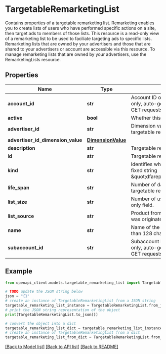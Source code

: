 # TargetableRemarketingList

Contains properties of a targetable remarketing list. Remarketing enables you to create lists of users who have performed specific actions on a site, then target ads to members of those lists. This resource is a read-only view of a remarketing list to be used to faciliate targeting ads to specific lists. Remarketing lists that are owned by your advertisers and those that are shared to your advertisers or account are accessible via this resource. To manage remarketing lists that are owned by your advertisers, use the RemarketingLists resource.

## Properties

Name | Type | Description | Notes
------------ | ------------- | ------------- | -------------
**account_id** | **str** | Account ID of this remarketing list. This is a read-only, auto-generated field that is only returned in GET requests. | [optional] 
**active** | **bool** | Whether this targetable remarketing list is active. | [optional] 
**advertiser_id** | **str** | Dimension value for the advertiser ID that owns this targetable remarketing list. | [optional] 
**advertiser_id_dimension_value** | [**DimensionValue**](DimensionValue.md) |  | [optional] 
**description** | **str** | Targetable remarketing list description. | [optional] 
**id** | **str** | Targetable remarketing list ID. | [optional] 
**kind** | **str** | Identifies what kind of resource this is. Value: the fixed string \&quot;dfareporting#targetableRemarketingList\&quot;. | [optional] 
**life_span** | **str** | Number of days that a user should remain in the targetable remarketing list without an impression. | [optional] 
**list_size** | **str** | Number of users currently in the list. This is a read-only field. | [optional] 
**list_source** | **str** | Product from which this targetable remarketing list was originated. | [optional] 
**name** | **str** | Name of the targetable remarketing list. Is no greater than 128 characters long. | [optional] 
**subaccount_id** | **str** | Subaccount ID of this remarketing list. This is a read-only, auto-generated field that is only returned in GET requests. | [optional] 

## Example

```python
from openapi_client.models.targetable_remarketing_list import TargetableRemarketingList

# TODO update the JSON string below
json = "{}"
# create an instance of TargetableRemarketingList from a JSON string
targetable_remarketing_list_instance = TargetableRemarketingList.from_json(json)
# print the JSON string representation of the object
print(TargetableRemarketingList.to_json())

# convert the object into a dict
targetable_remarketing_list_dict = targetable_remarketing_list_instance.to_dict()
# create an instance of TargetableRemarketingList from a dict
targetable_remarketing_list_from_dict = TargetableRemarketingList.from_dict(targetable_remarketing_list_dict)
```
[[Back to Model list]](../README.md#documentation-for-models) [[Back to API list]](../README.md#documentation-for-api-endpoints) [[Back to README]](../README.md)


